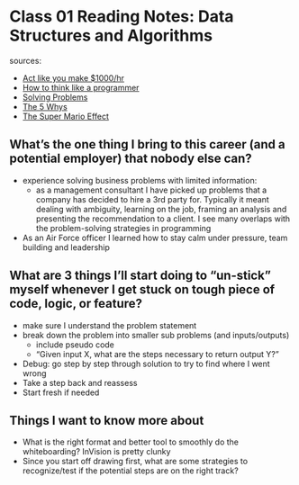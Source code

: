 # Class 01 Reading Notes: Data Structures and Algorithms

sources:

- [Act like you make $1000/hr](https://anthony-moore.medium.com/pretend-your-time-is-worth-1-000-hour-and-youll-become-100x-more-productive-6ab2302b8e8c)
- [How to think like a programmer](https://medium.freecodecamp.org/how-to-think-like-a-programmer-lessons-in-problem-solving-d1d8bf1de7d2)
- [Solving Problems](https://simpleprogrammer.com/solving-problems-breaking-it-down/)
- [The 5 Whys](https://www.mindtools.com/pages/article/newTMC_5W.htm)
- [The Super Mario Effect](https://www.youtube.com/watch?v=9vJRopau0g0)

## What’s the one thing I bring to this career (and a potential employer) that nobody else can?

- experience solving business problems with limited information:
  - as a management consultant I have picked up problems that a company has decided to hire a 3rd party for. Typically it meant dealing with ambiguity, learning on the job, framing an analysis and presenting the recommendation to a client. I see many overlaps with the problem-solving strategies in programming
- As an Air Force officer I learned how to stay calm under pressure, team building and leadership

## What are 3 things I’ll start doing to “un-stick” myself whenever I get stuck on tough piece of code, logic, or feature?

- make sure I understand the problem statement
- break down the problem into smaller sub problems (and inputs/outputs)
  - include pseudo code
  - “Given input X, what are the steps necessary to return output Y?”
- Debug: go step by step through solution to try to find where I went wrong
- Take a step back and reassess
- Start fresh if needed

## Things I want to know more about

- What is the right format and better tool to smoothly do the whiteboarding? InVision is pretty clunky
- Since you start off drawing first, what are some strategies to recognize/test if the potential steps are on the right track?
